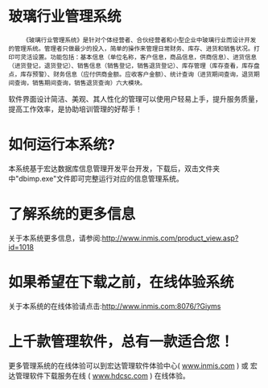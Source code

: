 # 玻璃行业管理系统

        《玻璃行业管理系统》是针对个体经营者、合伙经营者和小型企业中玻璃行业而设计开发的管理系统。管理者只做最少的投入，简单的操作来管理日常财务、库存、进货和销售状况。打印可灵活设置。功能包括：基本信息（单位名称，客户信息，商品信息，供商信息）、进货信息（进货登记，退货登记）、销售信息（销售登记，销售退货登记）、库存管理（库存查看，库存盘点，库存预警）、财务信息（应付供商金额。应收客户金额）、统计查询（进货期间查询，退货期间查询，销售期间查询，销售退货查询）六大模块。 

软件界面设计简洁、美观、其人性化的管理可以使用户轻易上手，提升服务质量，提高工作效率，是协助培训管理的好帮手！
　
# 如何运行本系统?

本系统基于宏达数据库信息管理开发平台开发，下载后，双击文件夹中"dbimp.exe"文件即可完整运行对应的信息管理系统。

# 了解系统的更多信息

关于本系统更多信息，请参阅:http://www.inmis.com/product_view.asp?id=1018

# 如果希望在下载之前，在线体验系统

关于本系统的在线体验请点击:http://www.inmis.com:8076/?Giyms

# 上千款管理软件，总有一款适合您！

更多管理系统的在线体验可以到宏达管理软件体验中心( www.inmis.com ) 或 宏达管理软件下载服务在线 ( www.hdcsc.com ) 在线体验。

